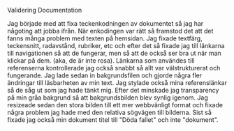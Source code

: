 Validering Documentation

Jag började med att fixa teckenkodningen av dokumentet så jag har någoting att jobba ifrån. När enkodingen var rätt så framstod det att det fanns många problem med texten på hemsidan. Jag fixade textfärg, teckensnitt, radavstånd, rubriker, etc och efter det så fixade jag till länkarna till navigationen så att de fungerar, men så att de också ser bra ut när man klickar på dem. (aka, de är inte rosa). Länkarna som användes till referenserna kontrollerade jag också snabbt så allt var välstrukturerat och fungerande. Jag lade sedan in bakgrundsfilen och gjorde några fler ändringar till läsbarheten av min text. Jag stylade också mina referenslänkar så de såg ut som jag hade tänkt mig. Efter det minskade jag transparency på min gråa bakgrund så att bakgrundsbilden blev synlig igenom. Jag resizeade sedan den stora bilden till ett mer webbvänligt format och fixade några problem jag hade med den relativa sögvägen till bilderna. Sist så fixade jag också min dokument titel till "Döda fallet" och inte "dokument".
